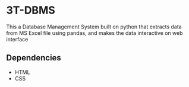 # 3T-DBMS
This a Database Management System built on python that extracts data from MS Excel file using pandas, and makes the data interactive on web interface 

## Dependencies
- HTML
- CSS
